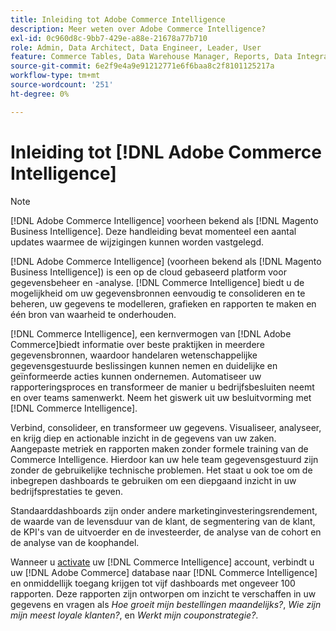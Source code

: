 ```yaml
---
title: Inleiding tot Adobe Commerce Intelligence
description: Meer weten over Adobe Commerce Intelligence?
exl-id: 0c960d8c-9bb7-429e-a88e-21678a77b710
role: Admin, Data Architect, Data Engineer, Leader, User
feature: Commerce Tables, Data Warehouse Manager, Reports, Data Integration
source-git-commit: 6e2f9e4a9e91212771e6f6baa8c2f8101125217a
workflow-type: tm+mt
source-wordcount: '251'
ht-degree: 0%

---
```



# Inleiding tot [!DNL Adobe Commerce Intelligence]

>[!NOTE]
>
>[!DNL Adobe Commerce Intelligence] voorheen bekend als [!DNL Magento Business Intelligence]. Deze handleiding bevat momenteel een aantal updates waarmee de wijzigingen kunnen worden vastgelegd.

[!DNL Adobe Commerce Intelligence] (voorheen bekend als [!DNL Magento Business Intelligence]) is een op de cloud gebaseerd platform voor gegevensbeheer en -analyse. [!DNL Commerce Intelligence] biedt u de mogelijkheid om uw gegevensbronnen eenvoudig te consolideren en te beheren, uw gegevens te modelleren, grafieken en rapporten te maken en één bron van waarheid te onderhouden.

[!DNL Commerce Intelligence], een kernvermogen van [!DNL Adobe Commerce]biedt informatie over beste praktijken in meerdere gegevensbronnen, waardoor handelaren wetenschappelijke gegevensgestuurde beslissingen kunnen nemen en duidelijke en geïnformeerde acties kunnen ondernemen. Automatiseer uw rapporteringsproces en transformeer de manier u bedrijfsbesluiten neemt en over teams samenwerkt. Neem het giswerk uit uw besluitvorming met [!DNL Commerce Intelligence].

Verbind, consolideer, en transformeer uw gegevens. Visualiseer, analyseer, en krijg diep en actionable inzicht in de gegevens van uw zaken. Aangepaste metriek en rapporten maken zonder formele training van de Commerce Intelligence. Hierdoor kan uw hele team gegevensgestuurd zijn zonder de gebruikelijke technische problemen. Het staat u ook toe om de inbegrepen dashboards te gebruiken om een diepgaand inzicht in uw bedrijfsprestaties te geven.

Standaarddashboards zijn onder andere marketinginvesteringsrendement, de waarde van de levensduur van de klant, de segmentering van de klant, de KPI&#39;s van de uitvoerder en de investeerder, de analyse van de cohort en de analyse van de koophandel.

Wanneer u [activate](../getting-started/onpremise-activation.md) uw [!DNL Commerce Intelligence] account, verbindt u uw [!DNL Adobe Commerce] database naar [!DNL Commerce Intelligence] en onmiddellijk toegang krijgen tot vijf dashboards met ongeveer 100 rapporten. Deze rapporten zijn ontworpen om inzicht te verschaffen in uw gegevens en vragen als *Hoe groeit mijn bestellingen maandelijks?*, *Wie zijn mijn meest loyale klanten?*, en *Werkt mijn couponstrategie?*.
